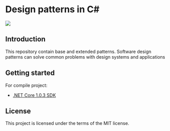 Design patterns in C#
===================

![](https://travis-ci.org/CrackCoding/csharp-design-patterns.svg?branch=master)

## Introduction
This repository contain base and extended patterns. 
Software design patterns can solve common problems with design systems and applications

## Getting started
For compile project:

 - [.NET Core 1.0.3 SDK](https://go.microsoft.com/fwlink/?LinkID=836281) 

## License
This project is licensed under the terms of the MIT license.

